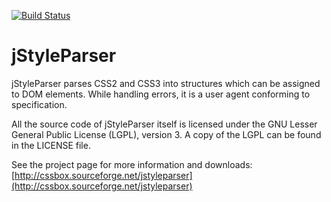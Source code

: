 [![Build Status](https://travis-ci.org/radkovo/jStyleParser.png)](https://travis-ci.org/radkovo/jStyleParser)

jStyleParser
============

jStyleParser parses CSS2 and CSS3 into structures which can be assigned to DOM elements.
While handling errors, it is a user agent conforming to specification.

All the source code of jStyleParser itself is licensed under the GNU Lesser General
Public License (LGPL), version 3. A copy of the LGPL can be found 
in the LICENSE file.

See the project page for more information and downloads:
[http://cssbox.sourceforge.net/jstyleparser](http://cssbox.sourceforge.net/jstyleparser)
